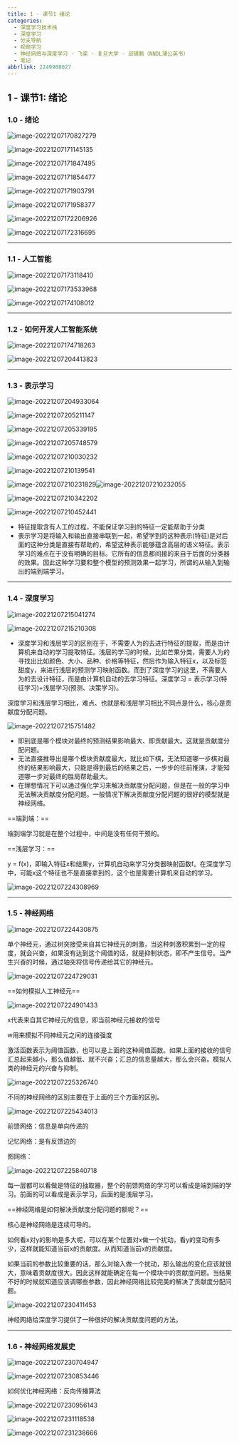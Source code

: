 ```yaml
---
title: 1 - 课节1 绪论
categories:
  - 深度学习技术栈
  - 深度学习
  - 分支导航
  - 视频学习
  - 神经网络与深度学习 - 飞桨 - 复旦大学 - 邱锡鹏（NNDL蒲公英书）
  - 笔记
abbrlink: 2249908027
---
```




## 1 - 课节1: 绪论

### 1.0 - 绪论

![image-20221207170827279](https://cdn.jsdelivr.net/gh/Alec-97/alec-s-images-cloud/img/202212212107424.png)

![image-20221207171145135](https://cdn.jsdelivr.net/gh/Alec-97/alec-s-images-cloud/img/202212212107686.png)

![image-20221207171847495](https://cdn.jsdelivr.net/gh/Alec-97/alec-s-images-cloud/img/202212212107687.png)

![image-20221207171854477](https://cdn.jsdelivr.net/gh/Alec-97/alec-s-images-cloud/img/202212212107688.png)

![image-20221207171903791](https://cdn.jsdelivr.net/gh/Alec-97/alec-s-images-cloud/img/202212212107689.png)

![image-20221207171958377](https://cdn.jsdelivr.net/gh/Alec-97/alec-s-images-cloud/img/202212212107690.png)

![image-20221207172206926](https://cdn.jsdelivr.net/gh/Alec-97/alec-s-images-cloud/img/202212212107691.png)

![image-20221207172316695](https://cdn.jsdelivr.net/gh/Alec-97/alec-s-images-cloud/img/202212212107692.png)

---

### 1.1 - 人工智能

![image-20221207173118410](https://cdn.jsdelivr.net/gh/Alec-97/alec-s-images-cloud/img/202212212107693.png)

![image-20221207173533968](https://cdn.jsdelivr.net/gh/Alec-97/alec-s-images-cloud/img/202212212107694.png)

![image-20221207174108012](https://cdn.jsdelivr.net/gh/Alec-97/alec-s-images-cloud/img/202212212107695.png)

---

### 1.2 - 如何开发人工智能系统

![image-20221207174718263](https://cdn.jsdelivr.net/gh/Alec-97/alec-s-images-cloud/img/202212212107696.png)

![image-20221207204413823](https://cdn.jsdelivr.net/gh/Alec-97/alec-s-images-cloud/img/202212212107697.png)

---

### 1.3 - 表示学习

![image-20221207204933064](https://cdn.jsdelivr.net/gh/Alec-97/alec-s-images-cloud/img/202212212107698.png)

![image-20221207205211147](https://cdn.jsdelivr.net/gh/Alec-97/alec-s-images-cloud/img/202212212107699.png)

![image-20221207205339195](https://cdn.jsdelivr.net/gh/Alec-97/alec-s-images-cloud/img/202212212107700.png)

![image-20221207205748579](https://cdn.jsdelivr.net/gh/Alec-97/alec-s-images-cloud/img/202212212107701.png)

![image-20221207210030232](https://cdn.jsdelivr.net/gh/Alec-97/alec-s-images-cloud/img/202212212107702.png)

![image-20221207210139541](https://cdn.jsdelivr.net/gh/Alec-97/alec-s-images-cloud/img/202212212107703.png)

![image-20221207210231829](https://cdn.jsdelivr.net/gh/Alec-97/alec-s-images-cloud/img/202212212107704.png)![image-20221207210232055](https://cdn.jsdelivr.net/gh/Alec-97/alec-s-images-cloud/img/202212212107705.png)

![image-20221207210342202](https://cdn.jsdelivr.net/gh/Alec-97/alec-s-images-cloud/img/202212212107706.png)

![image-20221207210452441](https://cdn.jsdelivr.net/gh/Alec-97/alec-s-images-cloud/img/202212212107707.png)

- 特征提取含有人工的过程，不能保证学习到的特征一定能帮助于分类
- 表示学习是将输入和输出直接串联到一起，希望学到的这种表示(特征)是对后面的这种分类是直接有帮助的，希望这种表示能够蕴含高层的语义特征。表示学习的难点在于没有明确的目标。它所有的信息都间接的来自于后面的分类器的效果。因此这种学习要和整个模型的预测效果一起学习，所谓的从输入到输出的端到端学习。

---

### 1.4 - 深度学习

![image-20221207215041274](https://cdn.jsdelivr.net/gh/Alec-97/alec-s-images-cloud/img/202212212107708.png)

![image-20221207215210308](https://cdn.jsdelivr.net/gh/Alec-97/alec-s-images-cloud/img/202212212107709.png)

- 深度学习和浅层学习的区别在于，不需要人为的去进行特征的提取，而是由计算机来自动的学习提取特征。浅层的学习的时候，比如芒果分类，需要人为的寻找出比如颜色、大小、品种、价格等特征，然后作为输入特征x，以及标签甜度y，来进行浅层的预测学习映射函数。而到了深度学习的这里，不需要人为的去设计特征，而是由计算机自动的去学习特征。深度学习 = 表示学习(特征学习)+浅层学习(预测、决策学习)。

深度学习和浅层学习相比，难点、也就是和浅层学习相比不同点是什么，核心是贡献度分配问题。

![image-20221207215751482](https://cdn.jsdelivr.net/gh/Alec-97/alec-s-images-cloud/img/202212212107710.png)

- 即到底是哪个模块对最终的预测结果影响最大、即贡献最大。这就是贡献度分配问题。
- 无法直接推导出是哪个模块贡献度最大，就比如下棋，无法知道哪一步棋对最终的结果影响最大，只能是得到最后的结果之后，一步步的往前推演，才能知道哪一步对最终的胜局帮助最大。
- 在理想情况下可以通过强化学习来解决贡献度分配问题，但是在一般的学习中无法解决贡献度分配问题。一般情况下解决贡献度分配问题的很好的模型就是神经网络。

==端到端：==

端到端学习就是在整个过程中，中间是没有任何干预的。

==浅层学习：==

y = f(x)，即输入特征x和结果y，计算机自动来学习分类器映射函数f。在深度学习中，可能x这个特征也不是直接拿到的，这个也是需要计算机来自动的学习。



![image-20221207224308969](https://cdn.jsdelivr.net/gh/Alec-97/alec-s-images-cloud/img/202212212107711.png)

---

### 1.5 - 神经网络

![image-20221207224430875](https://cdn.jsdelivr.net/gh/Alec-97/alec-s-images-cloud/img/202212212107712.png)

单个神经元，通过树突接受来自其它神经元的刺激，当这种刺激积累到一定的程度，就会兴奋，如果没有达到这个阈值的话，就是抑制状态，即不产生信号。当产生兴奋的时候，通过轴突将信号传递给其它的神经元。

![image-20221207224729031](https://cdn.jsdelivr.net/gh/Alec-97/alec-s-images-cloud/img/202212212107713.png)

==如何模拟人工神经元==

![image-20221207224901433](https://cdn.jsdelivr.net/gh/Alec-97/alec-s-images-cloud/img/202212212107714.png)

x代表来自其它神经元的信息，即当前神经元接收的信号

w用来模拟不同神经元之间的连接强度

激活函数表示为阈值函数，也可以是上面的这种阈值函数。如果上面的接收的信号汇总起来越小，那么值越低、就不兴奋；汇总的信息量越大，那么会兴奋。模拟人类的神经元的兴奋与抑制。

![image-20221207225326740](https://cdn.jsdelivr.net/gh/Alec-97/alec-s-images-cloud/img/202212212107715.png)

不同的神经网络的区别主要在于上面的三个方面的区别。

![image-20221207225434013](https://cdn.jsdelivr.net/gh/Alec-97/alec-s-images-cloud/img/202212212107716.png)

前馈网络：信息是单向传递的

记忆网络：是有反馈边的

图网络：



![image-20221207225840718](https://cdn.jsdelivr.net/gh/Alec-97/alec-s-images-cloud/img/202212212107717.png)

每一层都可以看做是特征的抽取器，整个的前馈网络的学习可以看成是端到端的学习。前面的可以看成是表示学习，后面的是浅层学习。

==神经网络是如何解决贡献度分配问题的额呢？==

核心是神经网络是连续可导的。

如何看x对y的影响是多大呢，可以在某个位置对x做一个扰动，看y的变动有多少，这样就能知道当前x的贡献度。从而知道当前x的贡献度。

如果当前的参数比较重要的话，那么对输入做一个扰动，那么输出的变化应该就很大，意味着贡献度很大。因此这样就能确定在每一个模块中的贡献度问题。当结果不好的时候就知道应该调哪些参数，因此神经网络比较完美的解决了贡献度分配问题。

![image-20221207230411453](https://cdn.jsdelivr.net/gh/Alec-97/alec-s-images-cloud/img/202212212107718.png)

神经网络给深度学习提供了一种很好的解决贡献度问题的方法。



---

### 1.6 - 神经网络发展史

![image-20221207230704947](https://cdn.jsdelivr.net/gh/Alec-97/alec-s-images-cloud/img/202212212107719.png)

![image-20221207230853446](https://cdn.jsdelivr.net/gh/Alec-97/alec-s-images-cloud/img/202212212107720.png)

如何优化神经网络：反向传播算法

![image-20221207230956143](https://cdn.jsdelivr.net/gh/Alec-97/alec-s-images-cloud/img/202212212107721.png)

![image-20221207231118538](https://cdn.jsdelivr.net/gh/Alec-97/alec-s-images-cloud/img/202212212107722.png)

![image-20221207231238666](https://cdn.jsdelivr.net/gh/Alec-97/alec-s-images-cloud/img/202212212107723.png)

